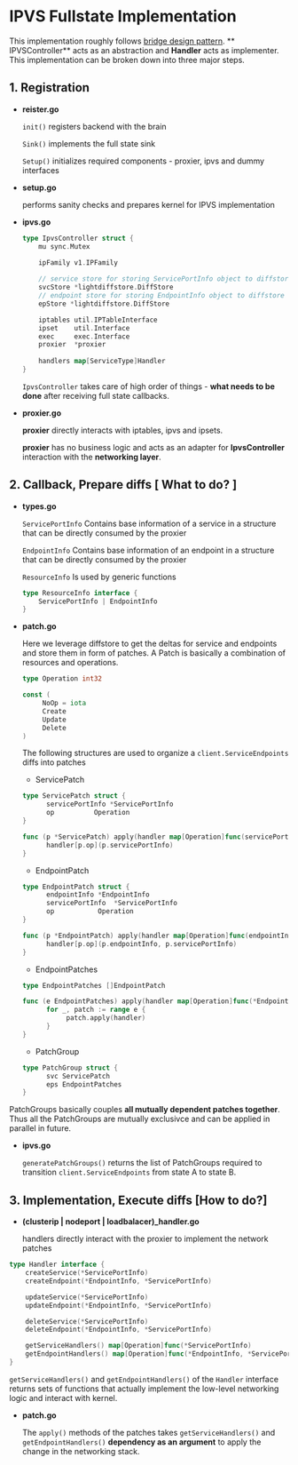# IPVS Fullstate Implementation

This implementation roughly follows [bridge design pattern](https://en.wikipedia.org/wiki/Bridge_pattern).  **
IPVSController** acts as an abstraction and **Handler** acts as implementer.  
This implementation can be broken down into three major steps.

## 1. Registration

- **reister.go**

  ```init()``` registers backend with the brain

  ```Sink()``` implements the full state sink

  ```Setup()``` initializes required components - proxier, ipvs and dummy interfaces

- **setup.go**

  performs sanity checks and prepares kernel for IPVS implementation

- **ipvs.go**
  ```go
  type IpvsController struct {
      mu sync.Mutex
  
      ipFamily v1.IPFamily
      
      // service store for storing ServicePortInfo object to diffstore
      svcStore *lightdiffstore.DiffStore
      // endpoint store for storing EndpointInfo object to diffstore
      epStore *lightdiffstore.DiffStore
  
      iptables util.IPTableInterface
      ipset    util.Interface
      exec     exec.Interface
      proxier  *proxier
    
      handlers map[ServiceType]Handler
  }
  ```
  ```IpvsController``` takes care of high order of things - **what needs to be done** after receiving full state
  callbacks.

- **proxier.go**

  **proxier** directly interacts with iptables, ipvs and ipsets.

  **proxier** has no business logic and acts as an adapter for **IpvsController** interaction with the **networking
  layer**.

## 2. Callback, Prepare diffs [ What to do? ]

- **types.go**

  ```ServicePortInfo``` Contains base information of a service in a structure that can be directly consumed by the
  proxier

  ```EndpointInfo``` Contains base information of an endpoint in a structure that can be directly consumed by the
  proxier

  ```ResourceInfo``` Is used by generic functions
  ```go
  type ResourceInfo interface {
      ServicePortInfo | EndpointInfo
  }
  ```

- **patch.go**

  Here we leverage diffstore to get the deltas for service and endpoints and store them in form of patches. A Patch is
  basically a combination of resources and operations.
   ```go
  type Operation int32
  
  const (
        NoOp = iota
        Create
        Update
        Delete
  )
  ```
  The following structures are used to organize a ```client.ServiceEndpoints``` diffs into patches
    - ServicePatch
  ```go
  type ServicePatch struct {
        servicePortInfo *ServicePortInfo    
        op          Operation
  }
  ```

  ```go
  func (p *ServicePatch) apply(handler map[Operation]func(servicePortInfo *ServicePortInfo)) {
        handler[p.op](p.servicePortInfo)
  }
  ```
    - EndpointPatch
  ```go
  type EndpointPatch struct {
        endpointInfo *EndpointInfo
        servicePortInfo  *ServicePortInfo
        op           Operation
  }
  ```
  ```go
  func (p *EndpointPatch) apply(handler map[Operation]func(endpointInfo *EndpointInfo, servicePortInfo *ServicePortInfo)) {
        handler[p.op](p.endpointInfo, p.servicePortInfo)
  }
  ```
    - EndpointPatches
  ```go
  type EndpointPatches []EndpointPatch
  ```
  ```go
  func (e EndpointPatches) apply(handler map[Operation]func(*EndpointInfo, *ServicePortInfo)) {
	    for _, patch := range e {
		     patch.apply(handler)
        }
  }
  ```
    - PatchGroup
  ```go
  type PatchGroup struct {
        svc ServicePatch
        eps EndpointPatches
  }
  ```

PatchGroups basically couples **all mutually dependent patches together**. Thus all the PatchGroups are mutually
exclusivce and can be applied in parallel in future.

- **ipvs.go**

  ```generatePatchGroups()``` returns the list of PatchGroups required to transition ```client.ServiceEndpoints``` from
  state A to state B.

## 3. Implementation, Execute diffs [How to do?]

- **(clusterip | nodeport | loadbalacer)_handler.go**

  handlers directly interact with the proxier to implement the network patches

```go
type Handler interface {
	createService(*ServicePortInfo)
	createEndpoint(*EndpointInfo, *ServicePortInfo)

	updateService(*ServicePortInfo)
	updateEndpoint(*EndpointInfo, *ServicePortInfo)

	deleteService(*ServicePortInfo)
	deleteEndpoint(*EndpointInfo, *ServicePortInfo)

	getServiceHandlers() map[Operation]func(*ServicePortInfo)
	getEndpointHandlers() map[Operation]func(*EndpointInfo, *ServicePortInfo)
}
```

```getServiceHandlers()``` and ```getEndpointHandlers()``` of the ```Handler``` interface returns sets of functions that
actually implement the low-level networking logic and interact with kernel.

- **patch.go**

  The ```apply()``` methods of the patches takes ```getServiceHandlers()``` and ```getEndpointHandlers()``` **dependency
  as an argument** to apply the change in the networking stack.
